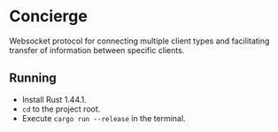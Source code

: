 # Concierge
Websocket protocol for connecting multiple client types and facilitating transfer of information between specific clients.

## Running
* Install Rust 1.44.1.
* `cd` to the project root.
* Execute `cargo run --release` in the terminal.
